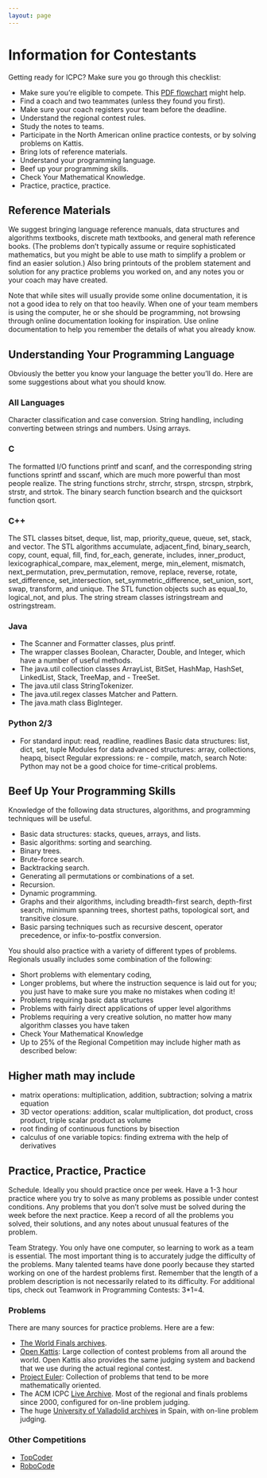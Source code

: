 ```yaml
---
layout: page
---
```


# Information for Contestants
Getting ready for ICPC? Make sure you go through this checklist:

- Make sure you’re eligible to compete. This [PDF flowchart](https://icpc.baylor.edu/download/regionals/rules/EligibilityDecisionTree-2018.pdf) might help.
- Find a coach and two teammates (unless they found you first).
- Make sure your coach registers your team before the deadline.
- Understand the regional contest rules.
- Study the notes to teams.
- Participate in the North American online practice contests, or by solving problems on Kattis.
- Bring lots of reference materials.
- Understand your programming language.
- Beef up your programming skills.
- Check Your Mathematical Knowledge.
- Practice, practice, practice.

## Reference Materials
We suggest bringing language reference manuals, data structures and algorithms textbooks, discrete math textbooks, and general math reference books. (The problems don’t typically assume or require sophisticated mathematics, but you might be able to use math to simplify a problem or find an easier solution.) Also bring printouts of the problem statement and solution for any practice problems you worked on, and any notes you or your coach may have created.

Note that while sites will usually provide some online documentation, it is not a good idea to rely on that too heavily. When one of your team members is using the computer, he or she should be programming, not browsing through online documentation looking for inspiration. Use online documentation to help you remember the details of what you already know.

## Understanding Your Programming Language
Obviously the better you know your language the better you’ll do. Here are some suggestions about what you should know.

### All Languages

Character classification and case conversion.
String handling, including converting between strings and numbers.
Using arrays.

### C

The formatted I/O functions printf and scanf, and the corresponding string functions sprintf and sscanf, which are much more powerful than most people realize.
The string functions strchr, strrchr, strspn, strcspn, strpbrk, strstr, and strtok.
The binary search function bsearch and the quicksort function qsort.

### C++

The STL classes bitset, deque, list, map, priority_queue, queue, set, stack, and vector.
The STL algorithms accumulate, adjacent_find, binary_search, copy, count, equal, fill, find, for_each, generate, includes, inner_product, lexicographical_compare, max_element, merge, min_element, mismatch, next_permutation, prev_permutation, remove, replace, reverse, rotate, set_difference, set_intersection, set_symmetric_difference, set_union, sort, swap, transform, and unique.
The STL function objects such as equal_to, logical_not, and plus.
The string stream classes istringstream and ostringstream.

### Java

- The Scanner and Formatter classes, plus printf.
- The wrapper classes Boolean, Character, Double, and Integer, which have a number of useful methods.
- The java.util collection classes ArrayList, BitSet, HashMap, HashSet, LinkedList, Stack, TreeMap, and - TreeSet.
- The java.util class StringTokenizer.
- The java.util.regex classes Matcher and Pattern.
- The java.math class BigInteger.

### Python 2/3

- For standard input: read, readline, readlines
Basic data structures: list, dict, set, tuple
Modules for data advanced structures: array, collections, heapq, bisect
Regular expressions: re - compile, match, search
Note: Python may not be a good choice for time-critical problems.

## Beef Up Your Programming Skills

Knowledge of the following data structures, algorithms, and programming techniques will be useful.

- Basic data structures: stacks, queues, arrays, and lists.
- Basic algorithms: sorting and searching.
- Binary trees.
- Brute-force search.
- Backtracking search.
- Generating all permutations or combinations of a set.
- Recursion.
- Dynamic programming.
- Graphs and their algorithms, including breadth-first search, depth-first search, minimum spanning trees, shortest paths, topological sort, and transitive closure.
- Basic parsing techniques such as recursive descent, operator precedence, or infix-to-postfix conversion.

You should also practice with a variety of different types of problems. Regionals usually includes some combination of the following:

- Short problems with elementary coding,
- Longer problems, but where the instruction sequence is laid out for you; you just have to make sure you make no mistakes when coding it!
- Problems requiring basic data structures
- Problems with fairly direct applications of upper level algorithms
- Problems requiring a very creative solution, no matter how many algorithm classes you have taken
- Check Your Mathematical Knowledge
- Up to 25% of the Regional Competition may include higher math as described below:

## Higher math may include

- matrix operations: multiplication, addition, subtraction; solving a matrix equation
- 3D vector operations: addition, scalar multiplication, dot product, cross product, triple scalar product as volume
- root finding of continuous functions by bisection
- calculus of one variable topics: finding extrema with the help of derivatives

## Practice, Practice, Practice
Schedule. Ideally you should practice once per week. Have a 1-3 hour practice where you try to solve as many problems as possible under contest conditions. Any problems that you don’t solve must be solved during the week before the next practice. Keep a record of all the problems you solved, their solutions, and any notes about unusual features of the problem.

Team Strategy. You only have one computer, so learning to work as a team is essential. The most important thing is to accurately judge the difficulty of the problems. Many talented teams have done poorly because they started working on one of the hardest problems first. Remember that the length of a problem description is not necessarily related to its difficulty. For additional tips, check out Teamwork in Programming Contests: 3*1=4.

### Problems
There are many sources for practice problems. Here are a few:
- [The World Finals archives](http://icpc.baylor.edu/worldfinals/problems).
- [Open Kattis](https://open.kattis.com): Large collection of contest problems from all around the world. Open Kattis also provides the same judging system and backend that we use during the actual regional contest.
- [Project Euler](https://projecteuler.net/): Collection of problems that tend to be more mathematically oriented.
- The ACM ICPC [Live Archive](https://icpcarchive.ecs.baylor.edu/). Most of the regional and finals problems since 2000, configured for on-line problem judging.
- The huge [University of Valladolid archives](https://uva.onlinejudge.org/) in Spain, with on-line problem judging.

### Other Competitions

- [TopCoder](http://www.topcoder.com/)
- [RoboCode](http://robocode.sourceforge.net/)
